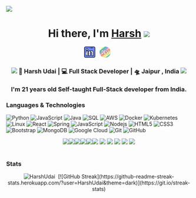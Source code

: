 <!-- ### Hi there 👋
- 👯 I’m looking to collaborate on Web Development & Machine Learning Projects.
- 📫 How to reach me: <a target="_blank" href="https://www.linkedin.com/in/harsh-udai-6b4189182/">Let's get in touch! </a>
- 🔭 I’m currently working on Full Stack (MERN) Development.
<!--
**HarshUdai/HarshUdai** is a ✨ _special_ ✨ repository because its `README.md` (this file) appears on your GitHub profile.

Here are some ideas to get you started:

- 🔭 I’m currently working on ...
- 🌱 I’m currently learning ...
- 👯 I’m looking to collaborate on ...
- 🤔 I’m looking for help with ...
- 💬 Ask me about ...
- 📫 How to reach me: ...
- 😄 Pronouns: ...
- ⚡ Fun fact: ...
-->
![](https://github.com/halfrost/halfrost/blob/master/icons/header_1.png)
<div align="center">
   <h1>Hi there, I'm <a href="https://hemant.codes">Harsh</a> <img src="https://media.giphy.com/media/hvRJCLFzcasrR4ia7z/giphy.gif" width="25px"> </h1>
   
   
</div>

<p align='center'>
   <a href="https://www.linkedin.com/in/harsh-udai-6b4189182//"><img height="30" src="https://raw.githubusercontent.com/8bithemant/8bithemant/master/linkedin.png?raw=true"></a>&nbsp;&nbsp;
<a href="https://dev.to/harshudai"><img height="30" src="https://raw.githubusercontent.com/8bithemant/8bithemant/master/devto.png?raw=true"></a>&nbsp;&nbsp;
 </p>
 
<div align="center">
<h3><img src="https://media.giphy.com/media/WUlplcMpOCEmTGBtBW/giphy.gif" width="30"> 🙎 Harsh Udai | 💻 Full Stack Developer | 🛸 Jaipur , India <img src="https://media.giphy.com/media/WUlplcMpOCEmTGBtBW/giphy.gif" width="30"></h3>
 <p align="center">
   <h3> I'm 21 years old Self-taught Full-Stack developer from India.</h3>
</p>
</div>

### Languages & Technologies

![Python](https://img.shields.io/badge/-Python-000?&logo=Python)
![JavaScript](https://img.shields.io/badge/-JavaScript-000?&logo=JavaScript)
![Java](https://img.shields.io/badge/-Java-000?&logo=Java&logoColor=007396)
![SQL](https://img.shields.io/badge/-SQL-000?&logo=MySQL)
![AWS](https://img.shields.io/badge/-AWS-000?&logo=Amazon-AWS&logoColor=F90)
![Docker](https://img.shields.io/badge/-Docker-000?&logo=Docker)
![Kubernetes](https://img.shields.io/badge/-Kubernetes-000?&logo=Kubernetes)
![Linux](https://img.shields.io/badge/-Linux-000?&logo=Linux)
![React](https://img.shields.io/badge/-React-000?&logo=React)
![Spring](https://img.shields.io/badge/-Spring-000?&logo=Spring)
![JavaScript](https://img.shields.io/badge/-JavaScript-black?style=flat-square&logo=javascript)
![Nodejs](https://img.shields.io/badge/-Nodejs-black?style=flat-square&logo=Node.js)
![HTML5](https://img.shields.io/badge/-HTML5-E34F26?style=flat-square&logo=html5&logoColor=white)
![CSS3](https://img.shields.io/badge/-CSS3-1572B6?style=flat-square&logo=css3)
![Bootstrap](https://img.shields.io/badge/-Bootstrap-563D7C?style=flat-square&logo=bootstrap)
![MongoDB](https://img.shields.io/badge/-MongoDB-black?style=flat-square&logo=mongodb)
![Google Cloud](https://img.shields.io/badge/Google%20Cloud-black?style=flat-square&logo=google-cloud)
![Git](https://img.shields.io/badge/-Git-black?style=flat-square&logo=git)
![GitHub](https://img.shields.io/badge/-GitHub-181717?style=flat-square&logo=github)

<p align="center">
  <img src="https://media3.giphy.com/media/ln7z2eWriiQAllfVcn/200w.webp" width="100"><img src="https://i.giphy.com/media/LMt9638dO8dftAjtco/200.webp" width="100"><img src="https://i.giphy.com/media/eNAsjO55tPbgaor7ma/200w.webp" width="100"><img src="https://i.giphy.com/media/VgGthkhUvGgOit7Y9i/200.webp" width="100"><img src="https://i.giphy.com/media/KzJkzjggfGN5Py6nkT/200.webp" width="100"><img src="https://i.giphy.com/media/IdyAQJVN2kVPNUrojM/200.webp" width="100">
   <img src="https://media2.giphy.com/media/kdFc8fubgS31b8DsVu/giphy.gif?cid=ecf05e478rhfqdy62lqz6oe6zj1m4s7rhd6nq2m0ggro7gpn&rid=giphy.gif&ct=s" width="100"></img>
   <img src="https://media0.giphy.com/media/fsEaZldNC8A1PJ3mwp/giphy.gif?cid=ecf05e47rpometppdpigx0l7zxks5ab07qxwnwl0nz0ynf6i&rid=giphy.gif&ct=s" width="100"></img>
   <img src="https://media3.giphy.com/media/XAxylRMCdpbEWUAvr8/giphy.gif?cid=ecf05e4775k72lxkplfmh0bxd7a1xu6rqn65a4qaruicjjn2&rid=giphy.gif&ct=s" width="100"></img>
   <img src="https://media2.giphy.com/media/tAjb5pyCEBhEb8jWxC/giphy.gif?cid=ecf05e47746aqf8njho3rey22qoyxlb3767550xwufdq0k5h&rid=giphy.gif&ct=s" width="100"></img>
   <img src="https://media1.giphy.com/media/Ri2TUcKlaOcaDBxFpY/giphy.gif?cid=ecf05e47rm5x1up4ahtv2yc6l897z5lozcclg63lvdep1dbi&rid=giphy.gif&ct=s" width="100"></img>
   <br><br>

</p>


### Stats
<p align="center">
   <img src="https://github-readme-stats.vercel.app/api?username=HarshUdai&show_icons=true&title_color=ffc857&icon_color=8ac926&text_color=daf7dc&bg_color=151515&hide=issues&count_private=true&include_all_commits=trueshow_icons=true&theme=gotham" alt="HarshUdai" />&nbsp;
   [![GitHub Streak](https://github-readme-streak-stats.herokuapp.com/?user=HarshUdai&theme=dark)](https://git.io/streak-stats)

</p>



